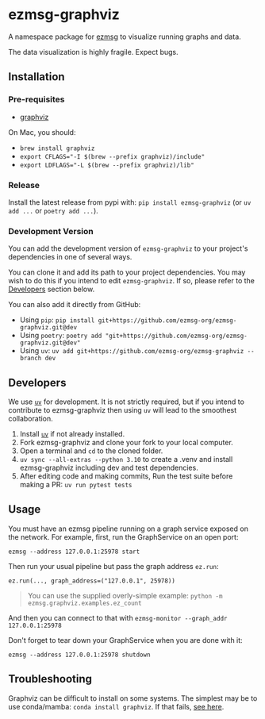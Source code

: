 # ezmsg-graphviz

A namespace package for [ezmsg](https://github.com/iscoe/ezmsg) to visualize running graphs and data.

The data visualization is highly fragile. Expect bugs.

## Installation

### Pre-requisites

* [graphviz](https://graphviz.org/download/)

On Mac, you should:

* `brew install graphviz`
* `export CFLAGS="-I $(brew --prefix graphviz)/include"`
* `export LDFLAGS="-L $(brew --prefix graphviz)/lib"`

### Release

Install the latest release from pypi with: `pip install ezmsg-graphviz` (or `uv add ...` or `poetry add ...`).

### Development Version

You can add the development version of `ezmsg-graphviz` to your project's dependencies in one of several ways.

You can clone it and add its path to your project dependencies. You may wish to do this if you intend to edit `ezmsg-graphviz`. If so, please refer to the [Developers](#developers) section below.

You can also add it directly from GitHub:

* Using `pip`: `pip install git+https://github.com/ezmsg-org/ezmsg-graphviz.git@dev`
* Using `poetry`: `poetry add "git+https://github.com/ezmsg-org/ezmsg-graphviz.git@dev"`
* Using `uv`: `uv add git+https://github.com/ezmsg-org/ezmsg-graphviz --branch dev`

## Developers

We use [`uv`](https://docs.astral.sh/uv/getting-started/installation/) for development. It is not strictly required, but if you intend to contribute to ezmsg-graphviz then using `uv` will lead to the smoothest collaboration.

1. Install [`uv`](https://docs.astral.sh/uv/getting-started/installation/) if not already installed.
2. Fork ezmsg-graphviz and clone your fork to your local computer.
3. Open a terminal and `cd` to the cloned folder.
4. `uv sync --all-extras --python 3.10` to create a .venv and install ezmsg-graphviz including dev and test dependencies.
5. After editing code and making commits, Run the test suite before making a PR: `uv run pytest tests`


## Usage

You must have an ezmsg pipeline running on a graph service exposed on the network. For example, first, run the GraphService on an open port:

`ezmsg --address 127.0.0.1:25978 start`

Then run your usual pipeline but pass the graph address `ez.run`:

`ez.run(..., graph_address=("127.0.0.1", 25978))`

> You can use the supplied overly-simple example: `python -m ezmsg.graphviz.examples.ez_count`

And then you can connect to that with `ezmsg-monitor --graph_addr 127.0.0.1:25978`

Don't forget to tear down your GraphService when you are done with it:

`ezmsg --address 127.0.0.1:25978 shutdown`

## Troubleshooting

Graphviz can be difficult to install on some systems. The simplest may be to use conda/mamba: `conda install graphviz`.
If that fails, [see here](https://github.com/pygraphviz/pygraphviz/issues/398#issuecomment-1038476921).
